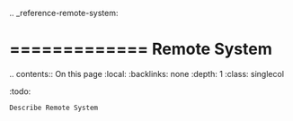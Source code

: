 .. _reference-remote-system:

=============
Remote System
=============

.. contents:: On this page
    :local:
    :backlinks: none
    :depth: 1
    :class: singlecol

:todo:

    Describe Remote System
